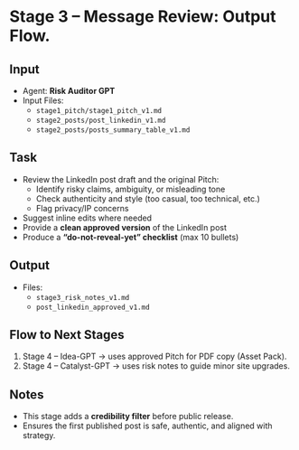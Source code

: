 # Stage 3 – Message Review: Output Flow.

## Input
- Agent: **Risk Auditor GPT**
- Input Files:
  - `stage1_pitch/stage1_pitch_v1.md`
  - `stage2_posts/post_linkedin_v1.md`
  - `stage2_posts/posts_summary_table_v1.md`

## Task
- Review the LinkedIn post draft and the original Pitch:
  - Identify risky claims, ambiguity, or misleading tone
  - Check authenticity and style (too casual, too technical, etc.)
  - Flag privacy/IP concerns
- Suggest inline edits where needed
- Provide a **clean approved version** of the LinkedIn post
- Produce a **“do-not-reveal-yet” checklist** (max 10 bullets)

## Output
- Files:
  - `stage3_risk_notes_v1.md`
  - `post_linkedin_approved_v1.md`

## Flow to Next Stages
1. Stage 4 – Idea-GPT → uses approved Pitch for PDF copy (Asset Pack).
2. Stage 4 – Catalyst-GPT → uses risk notes to guide minor site upgrades.

## Notes
- This stage adds a **credibility filter** before public release.  
- Ensures the first published post is safe, authentic, and aligned with strategy.
